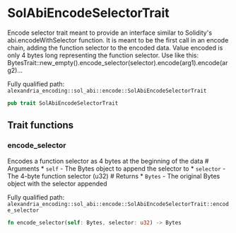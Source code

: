 # SolAbiEncodeSelectorTrait

Encode selector trait meant to provide an interface similar to Solidity's abi.encodeWithSelector function. It is meant to be the first call in an encode chain, adding the function selector to the encoded data. Value encoded is only 4 bytes long representing the function selector. Use like this: BytesTrait::new_empty().encode_selector(selector).encode(arg1).encode(arg2)...

Fully qualified path: `alexandria_encoding::sol_abi::encode::SolAbiEncodeSelectorTrait`

```rust
pub trait SolAbiEncodeSelectorTrait
```

## Trait functions

### encode_selector

Encodes a function selector as 4 bytes at the beginning of the data # Arguments * `self` - The Bytes object to append the selector to * `selector` - The 4-byte function selector (u32) # Returns * `Bytes` - The original Bytes object with the selector appended

Fully qualified path: `alexandria_encoding::sol_abi::encode::SolAbiEncodeSelectorTrait::encode_selector`

```rust
fn encode_selector(self: Bytes, selector: u32) -> Bytes
```


